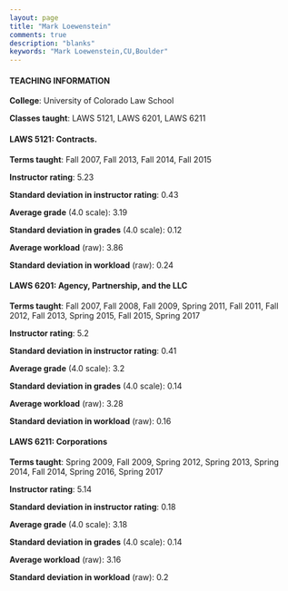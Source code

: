 ```yaml
---
layout: page
title: "Mark Loewenstein" 
comments: true
description: "blanks"
keywords: "Mark Loewenstein,CU,Boulder"
---
```

<head>
<script src="https://ajax.googleapis.com/ajax/libs/jquery/2.1.3/jquery.min.js"></script>
<script src="https://dl.dropboxusercontent.com/s/pc42nxpaw1ea4o9/highcharts.js?dl=0"></script>
<!-- <script src="../assets/js/highcharts.js"></script> -->
<style type="text/css">@font-face {
	font-family: "Bebas Neue";
	src: url(https://www.filehosting.org/file/details/544349/BebasNeue Regular.otf) format("opentype");
	}
	h1.Bebas { 
		font-family: "Bebas Neue", Verdana, Tahoma;
	}
</style>
</head>
	   
#### TEACHING INFORMATION

**College**: University of Colorado Law School

**Classes taught**: LAWS 5121, LAWS 6201, LAWS 6211

#### LAWS 5121: Contracts.

**Terms taught**: Fall 2007, Fall 2013, Fall 2014, Fall 2015

**Instructor rating**: 5.23

**Standard deviation in instructor rating**: 0.43

**Average grade** (4.0 scale): 3.19

**Standard deviation in grades** (4.0 scale): 0.12

**Average workload** (raw): 3.86

**Standard deviation in workload** (raw): 0.24

#### LAWS 6201: Agency, Partnership, and the LLC

**Terms taught**: Fall 2007, Fall 2008, Fall 2009, Spring 2011, Fall 2011, Fall 2012, Fall 2013, Spring 2015, Fall 2015, Spring 2017

**Instructor rating**: 5.2

**Standard deviation in instructor rating**: 0.41

**Average grade** (4.0 scale): 3.2

**Standard deviation in grades** (4.0 scale): 0.14

**Average workload** (raw): 3.28

**Standard deviation in workload** (raw): 0.16

#### LAWS 6211: Corporations

**Terms taught**: Spring 2009, Fall 2009, Spring 2012, Spring 2013, Spring 2014, Fall 2014, Spring 2016, Spring 2017

**Instructor rating**: 5.14

**Standard deviation in instructor rating**: 0.18

**Average grade** (4.0 scale): 3.18

**Standard deviation in grades** (4.0 scale): 0.14

**Average workload** (raw): 3.16

**Standard deviation in workload** (raw): 0.2

